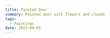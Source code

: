 ```yaml
---
title: Painted Door
summary: Painted door with flowers and clouds
tags:
  - Paintings
date: 2022-09-01
---
```

